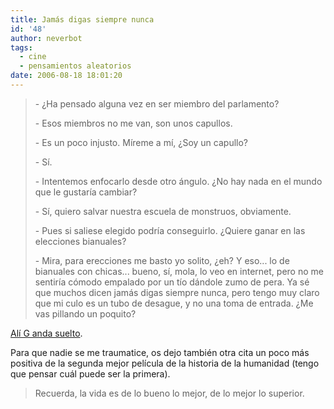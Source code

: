 ```yaml
---
title: Jamás digas siempre nunca
id: '48'
author: neverbot
tags:
  - cine
  - pensamientos aleatorios
date: 2006-08-18 18:01:20
---
```


> \- ¿Ha pensado alguna vez en ser miembro del parlamento?
> 
> \- Esos miembros no me van, son unos capullos.
> 
> \- Es un poco injusto. Míreme a mí, ¿Soy un capullo?
> 
> \- Sí.
> 
> \- Intentemos enfocarlo desde otro ángulo. ¿No hay nada en el mundo que le gustaría cambiar?
> 
> \- Sí, quiero salvar nuestra escuela de monstruos, obviamente.
> 
> \- Pues si saliese elegido podría conseguirlo. ¿Quiere ganar en las elecciones bianuales?
> 
> \- Mira, para erecciones me basto yo solito, ¿eh? Y eso... lo de bianuales con chicas... bueno, sí, mola, lo veo en internet, pero no me sentiría cómodo empalado por un tío dándole zumo de pera. Ya sé que muchos dicen jamás digas siempre nunca, pero tengo muy claro que mi culo es un tubo de desague, y no una toma de entrada. ¿Me vas pillando un poquito?

[Alí G anda suelto](http://www.imdb.com/title/tt0284837/).

Para que nadie se me traumatice, os dejo también otra cita un poco más positiva de la segunda mejor película de la historia de la humanidad (tengo que pensar cuál puede ser la primera).

> Recuerda, la vida es de lo bueno lo mejor, de lo mejor lo superior.